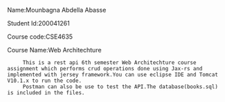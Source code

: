 Name:Mounbagna Abdella Abasse

Student Id:200041261

Course code:CSE4635

Course Name:Web Architechture

         This is a rest api 6th semester Web Architechture course assignment which performs crud operations done using Jax-rs and implemented with jersey framework.You can use eclipse IDE and Tomcat V10.1.x to run the code. 
         Postman can also be use to test the API.The database(books.sql) is included in the files.
